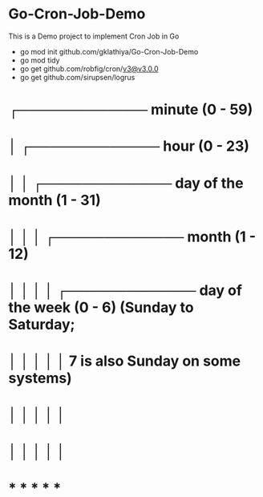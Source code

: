 # Go-Cron-Job-Demo
This is a Demo project to implement Cron Job in Go


- go mod init github.com/gklathiya/Go-Cron-Job-Demo
- go mod tidy
- go get github.com/robfig/cron/v3@v3.0.0
- go get github.com/sirupsen/logrus


# ┌───────────── minute (0 - 59)
# │ ┌───────────── hour (0 - 23)
# │ │ ┌───────────── day of the month (1 - 31)
# │ │ │ ┌───────────── month (1 - 12)
# │ │ │ │ ┌───────────── day of the week (0 - 6) (Sunday to Saturday;
# │ │ │ │ │                                   7 is also Sunday on some systems)
# │ │ │ │ │
# │ │ │ │ │
# * * * * * <command to execute>
